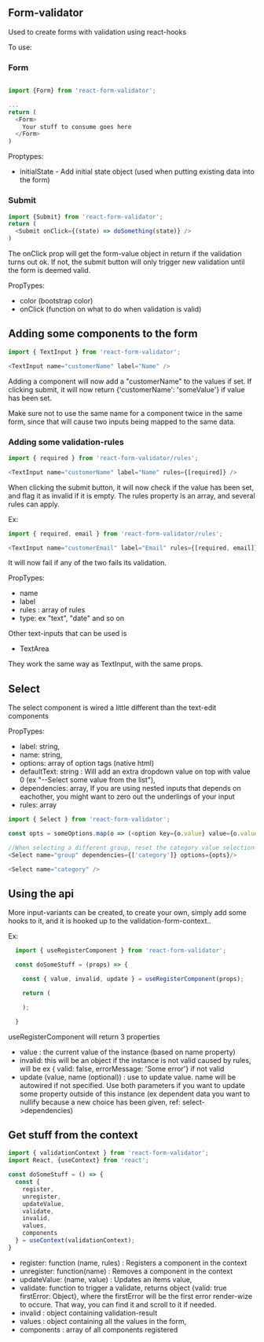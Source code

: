 ## Form-validator ##

Used to create forms with validation using react-hooks

To use:

### Form ###

```js

import {Form} from 'react-form-validator';

...
return (
  <Form>
    Your stuff to consume goes here
  </Form>
)
```

Proptypes:
* initialState - Add initial state object (used when putting existing data into the form)


### Submit ###
```js
import {Submit} from 'react-form-validator';
return (
  <Submit onClick={(state) => doSomething(state)} />
)
```

The onClick prop will get the form-value object in return if the validation turns out ok. If not, the submit button will only trigger new validation until the form is deemed valid.

PropTypes:
* color (bootstrap color)
* onClick (function on what to do when validation is valid)



## Adding some components to the form ##
``` js
import { TextInput } from 'react-form-validator';

<TextInput name="customerName" label="Name" />

```

Adding a component will now add a "customerName" to the values if set. If clicking submit, it will now return {'customerName': 'someValue'} if value has been set.

Make sure not to use the same name for a component twice in the same form, since that will cause two inputs being mapped to the same data. 

### Adding some validation-rules ###

```js
import { required } from 'react-form-validator/rules';

<TextInput name="customerName" label="Name" rules={[required]} />

```

When clicking the submit button, it will now check if the value has been set, and flag it as invalid if it is empty. The rules property is an array, and several rules can apply. 

Ex:
```js
import { required, email } from 'react-form-validator/rules';

<TextInput name="customerEmail" label="Email" rules={[required, email]} />

```

It will now fail if any of the two fails its validation.

PropTypes: 
* name
* label
* rules : array of rules
* type: ex "text", "date" and so on

Other text-inputs that can be used is
* TextArea

They work the same way as TextInput, with the same props. 

## Select ##

The select component is wired a little different than the text-edit components

PropTypes: 

*  label: string,
*  name: string,
*  options: array of option tags (native html)
*  defaultText: string : Will add an extra dropdown value on top with value 0 (ex "--Select some value from the list"),
*  dependencies: array, If you are using nested inputs that depends on eachother, you might want to zero out the underlings of your input
*  rules: array

```js
import { Select } from 'react-form-validator';

const opts = someOptions.map(o => (<option key={o.value} value={o.value}>{o.name]</option>));

//When selecting a different group, reset the category value selection to force a new selection
<Select name="group" dependencies={['category']} options={opts}/>

<Select name="category" />

```

## Using the api ##

More input-variants can be created, to create your own, simply add some hooks to it, and it is hooked up to the validation-form-context..

Ex:
```js
  import { useRegisterComponent } from 'react-form-validator';

  const doSomeStuff = (props) => {

    const { value, invalid, update } = useRegisterComponent(props);

    return (

    );

  }

```

useRegisterComponent will return 3 properties
* value : the current value of the instance (based on name property)
* invalid: this will be an object if the instance is not valid caused by rules, will be ex { valid: false, errorMessage: 'Some error'} if not valid
* update (value, name (optional)) : use to update value. name will be autowired if not specified. Use both parameters if you want to update some property outside of this instance (ex dependent data you want to nullify because a new choice has been given, ref: select->dependencies) 

## Get stuff from the context ##

```js
import { validationContext } from 'react-form-validator';
import React, {useContext} from 'react';

const doSomeStuff = () => {
  const {
    register,
    unregister,
    updateValue,
    validate,
    invalid,
    values,
    components
  } = useContext(validationContext);
}
```

*    register: function (name, rules) : Registers a component in the context
*    unregister: function(name) : Removes a component in the context
*    updateValue: (name, value) : Updates an items value,
*    validate: function to trigger a validate, returns object {valid: true firstError: Object}, where the firstError will be the first error render-wize to occure. That way, you can find it and scroll to it if needed.
*    invalid : object containing validation-result
*    values : object containing all the values in the form,
*    components : array of all components registered